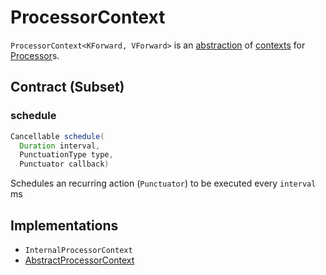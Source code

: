 # ProcessorContext

`ProcessorContext<KForward, VForward>` is an [abstraction](#contract) of [contexts](#implementations) for [Processor](Processor.md)s.

## Contract (Subset)

### <span id="schedule"> schedule

```java
Cancellable schedule(
  Duration interval,
  PunctuationType type,
  Punctuator callback)
```

Schedules an recurring action (`Punctuator`) to be executed every `interval` ms

## Implementations

* `InternalProcessorContext`
* [AbstractProcessorContext](AbstractProcessorContext.md)
